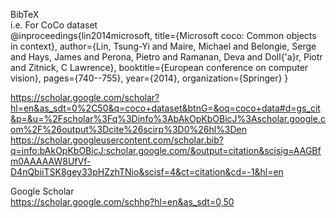 BibTeX   
i.e. For CoCo dataset    
@inproceedings{lin2014microsoft,
  title={Microsoft coco: Common objects in context},
  author={Lin, Tsung-Yi and Maire, Michael and Belongie, Serge and Hays, James and Perona, Pietro and Ramanan, Deva and Doll{\'a}r, Piotr and Zitnick, C Lawrence},
  booktitle={European conference on computer vision},
  pages={740--755},
  year={2014},
  organization={Springer}
}
  
  
  
https://scholar.google.com/scholar?hl=en&as_sdt=0%2C50&q=coco+dataset&btnG=&oq=coco+data#d=gs_cit&p=&u=%2Fscholar%3Fq%3Dinfo%3AbAkOpKbOBicJ%3Ascholar.google.com%2F%26output%3Dcite%26scirp%3D0%26hl%3Den     
https://scholar.googleusercontent.com/scholar.bib?q=info:bAkOpKbOBicJ:scholar.google.com/&output=citation&scisig=AAGBfm0AAAAAW8UfVf-D4nQbiiTSK8gey33pHZzhTNio&scisf=4&ct=citation&cd=-1&hl=en    

Google Scholar   
https://scholar.google.com/schhp?hl=en&as_sdt=0,50    
